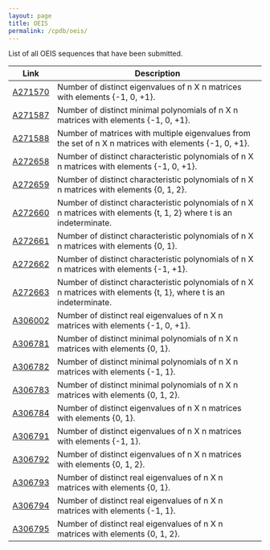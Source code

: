 ```yaml
---
layout: page
title: OEIS
permalink: /cpdb/oeis/
---
```


List of all OEIS sequences that have been submitted.

| Link | Description |
| --- | --- |
| [A271570](https://oeis.org/A271570) | Number of distinct eigenvalues of n X n matrices with elements {-1, 0, +1}. |
| [A271587](https://oeis.org/A271587) |	Number of distinct minimal polynomials of n X n matrices with elements {-1, 0, +1}. |
| [A271588](https://oeis.org/A271588) | Number of matrices with multiple eigenvalues from the set of n X n matrices with elements {-1, 0, +1}. |
| [A272658](https://oeis.org/A272658) | Number of distinct characteristic polynomials of n X n matrices with elements {-1, 0, +1}. |
| [A272659](https://oeis.org/A272659) | Number of distinct characteristic polynomials of n X n matrices with elements {0, 1, 2}. |
| [A272660](https://oeis.org/A272660) | Number of distinct characteristic polynomials of n X n matrices with elements {t, 1, 2} where t is an indeterminate. |
| [A272661](https://oeis.org/A272661) | Number of distinct characteristic polynomials of n X n matrices with elements {0, 1}. |
| [A272662](https://oeis.org/A272662) |	Number of distinct characteristic polynomials of n X n matrices with elements {-1, +1}. |
| [A272663](https://oeis.org/A272663) | Number of distinct characteristic polynomials of n X n matrices with elements {t, 1}, where t is an indeterminate. |
| [A306002](https://oeis.org/A306002) | Number of distinct real eigenvalues of n X n matrices with elements {-1, 0, +1}. |
| [A306781](https://oeis.org/A306781) | Number of distinct minimal polynomials of n X n matrices with elements {0, 1}. |
| [A306782](https://oeis.org/A306782) | Number of distinct minimal polynomials of n X n matrices with elements {-1, 1}. |
| [A306783](https://oeis.org/A306783) | Number of distinct minimal polynomials of n X n matrices with elements {0, 1, 2}. |
| [A306784](https://oeis.org/A306784) | Number of distinct eigenvalues of n X n matrices with elements {0, 1}. |
| [A306791](https://oeis.org/A306791) | Number of distinct eigenvalues of n X n matrices with elements {-1, 1}. |
| [A306792](https://oeis.org/A306792) | Number of distinct eigenvalues of n X n matrices with elements {0, 1, 2}. |
| [A306793](https://oeis.org/A306793) | Number of distinct real eigenvalues of n X n matrices with elements {0, 1}. |
| [A306794](https://oeis.org/A306794) | Number of distinct real eigenvalues of n X n matrices with elements {-1, 1}. |
| [A306795](https://oeis.org/A306795) | Number of distinct real eigenvalues of n X n matrices with elements {0, 1, 2}. |
